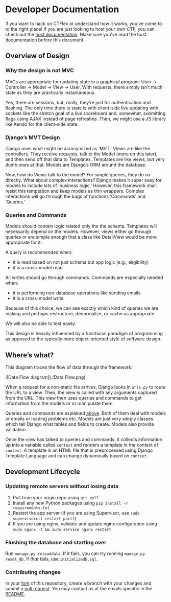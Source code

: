 # Developer Documentation

If you want to hack on CTFlex or understand how it works, you’ve come to to the right place! If you are just looking to host your own CTF, you can check out the [host documentation](./host.md). Make sure you’ve read the host documentation before this document.

## Overview of Design

### Why the design is not MVC

MVCs are appropriate for updating state in a graphical program: User → Controller → Model → View → User. With requests, there simply isn’t much state as they are practically instantaneous.

Yes, there are sessions, but, really, they’re just for authentication and flashing. The only time there is state is with client-side live updating with sockets like the stretch goal of a live scoreboard and, somewhat, submitting flags using AJAX instead of page refreshes. Then, we might use a JS library like Kendo for the client-side state.

### Django’s MVT Design

Django uses what might be acronymized as ‘MVT.’ Views are like the controllers. They receive requests, talk to the Model (more on this later), and then send off that data to Templates. Templates are like views, but very dumb ones at that. Models are Django’s ORM around the database.

Now, how do Views talk to the model? For simple queries, they do so directly. What about complex interactions? Django makes it super easy for models to include lots of ‘business logic.’ However, this framework shall resist this temptation and keep models as thin wrappers. Complex interactions will go through the bags of functions ‘Commands’ and ‘Queries.’

### Queries and Commands

Models should contain logic related only the the schema. Templates will necessarily depend on the models. However, views either go through queries or are simple enough that a class like DetailView would be more appropriate for it.

A query is recommended when:

- it is read based on not just schema but app logic (e.g., eligibility)
- it is a cross-model read

All writes should go through commands. Commands are especially needed when:

- it is performing non-database operations like sending emails
- it is a cross-model write

Because of this choice, we can see exactly which kind of queries we are making and perhaps restructure, denormalize, or cache as appropriate.

We will also be able to test easily.

This design is heavily influenced by a functional paradigm of programming as opposed to the typically more object-oriented style of software design.

## Where’s what?

This diagram traces the flow of data through the framework:

![Data Flow diagram](./Data Flow.png)

When a request for a non-static file arrives, Django looks in `urls.py` to route the URL to a view. Then, the view is called with any arguments captured from the URL. This view then uses queries and commands to get information from the models or or manipulate them.

Queries and commands are explained [above](#queries-and-commands). Both of them deal with models or emails or loading problems etc. Models are just very simply classes which tell Django what tables and fields to create. Models also provide validation.

Once the view has talked to queries and commands, it collects information up into a variable called `context` and renders a template in the context of `context`. A template is an HTML file that is preprocessed using Django Template Language and can change dynamically based on `context`.


## Development Lifecycle 

### Updating remote servers without losing data

1. Pull from your origin repo using `git pull`
1. Install any new Python packages using `pip install -r requirements.txt`
1. Restart the app server (if you are using Supervisor, use `sudo supervisorctl restart pactf`)
1. If you are using nginx, validate and update nginx configuration using `sudo nginx -t && sudo service nginx restart`

### Flushing the database and starting over

Run `manage.py reloaddata`. If it fails, you can try running `manage.py reset_db`. If _that_ fails, use `initializedb.sql`.

### Contributing changes

In your [fork](https://help.github.com/articles/fork-a-repo/) of this repository, create a branch with your changes and submit a [pull request](https://help.github.com/articles/using-pull-requests/). You may contact us at the emails specific in the [README](../README.md).

